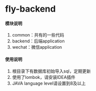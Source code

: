 # fly-backend

#### 模块说明

1. common：共有的一些代码
2. backend：后端application
3. wechat：微信application

#### 使用说明

1. 根目录下有数据库初始导入sql，定期更新
2. 使用了lombok，请安装IDEA插件
3. JAVA language level请设置到8及以上

